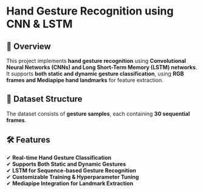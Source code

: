 # **Hand Gesture Recognition using CNN & LSTM**  

## **📌 Overview**  
This project implements **hand gesture recognition** using **Convolutional Neural Networks (CNNs) and Long Short-Term Memory (LSTM) networks**. It supports **both static and dynamic gesture classification**, using **RGB frames and Mediapipe hand landmarks** for feature extraction.

## **📂 Dataset Structure**  
The dataset consists of **gesture samples**, each containing **30 sequential frames**.  

## **🛠 Features**  
✔ **Real-time Hand Gesture Classification**  
✔ **Supports Both Static and Dynamic Gestures**  
✔ **LSTM for Sequence-based Gesture Recognition**  
✔ **Customizable Training & Hyperparameter Tuning**  
✔ **Mediapipe Integration for Landmark Extraction**  

